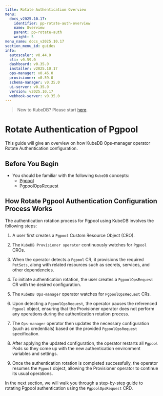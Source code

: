 ```yaml
---
title: Rotate Authentication Overview
menu:
  docs_v2025.10.17:
    identifier: pp-rotate-auth-overview
    name: Overview
    parent: pp-rotate-auth
    weight: 5
menu_name: docs_v2025.10.17
section_menu_id: guides
info:
  autoscaler: v0.44.0
  cli: v0.59.0
  dashboard: v0.35.0
  installer: v2025.10.17
  ops-manager: v0.46.0
  provisioner: v0.59.0
  schema-manager: v0.35.0
  ui-server: v0.35.0
  version: v2025.10.17
  webhook-server: v0.35.0
---
```


> New to KubeDB? Please start [here](/docs/v2025.10.17/README).

# Rotate Authentication of Pgpool

This guide will give an overview on how KubeDB Ops-manager operator Rotate Authentication configuration.

## Before You Begin

- You should be familiar with the following `KubeDB` concepts:
    - [Pgpool](/docs/v2025.10.17/guides/pgpool/concepts/pgpool)
    - [PgpoolOpsRequest](/docs/v2025.10.17/guides/pgpool/concepts/opsrequest)

## How Rotate Pgpool Authentication Configuration Process Works

[//]: # (The following diagram shows how KubeDB Ops-manager operator Rotate Authentication of a `Pgpool`. Open the image in a new tab to see the enlarged version.)

[//]: # ()
[//]: # (<figure align="center">)

[//]: # (  <img alt="Rotate Authentication process of Pgpool" src="/docs/v2025.10.17/images/day-2-operation/Pgpool/kf-rotate-auth.svg">)

[//]: # (<figcaption align="center">Fig: Rotate Auth process of Pgpool</figcaption>)

[//]: # (</figure>)

The authentication rotation process for Pgpool using KubeDB involves the following steps:

1. A user first creates a `Pgpool` Custom Resource Object (CRO).

2. The `KubeDB Provisioner operator` continuously watches for `Pgpool` CROs.

3. When the operator detects a `Pgpool` CR, it provisions the required `PetSets`, along with related resources such as secrets, services, and other dependencies.

4. To initiate authentication rotation, the user creates a `PgpoolOpsRequest` CR with the desired configuration.

5. The `KubeDB Ops-manager` operator watches for `PgpoolOpsRequest` CRs.

6. Upon detecting a `PgpoolOpsRequest`, the operator pauses the referenced `Pgpool` object, ensuring that the Provisioner
   operator does not perform any operations during the authentication rotation process.

7. The `Ops-manager` operator then updates the necessary configuration (such as credentials) based on the provided `PgpoolOpsRequest` specification.

8. After applying the updated configuration, the operator restarts all `Pgpool` Pods so they come up with the new authentication environment variables and settings.

9. Once the authentication rotation is completed successfully, the operator resumes the `Pgpool` object, allowing the Provisioner operator to continue its usual operations.

In the next section, we will walk you through a step-by-step guide to rotating Pgpool authentication using the `PgpoolOpsRequest` CRD.
